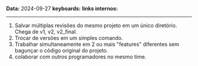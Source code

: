 
**Data:** 2024-09-27
**keyboards:** 
**links internos:** 
___

1. Salvar múltiplas revisões do mesmo projeto em um único diretório. Chega de v1, v2, v2_final.
2. Trocar de versões em um simples comando.
3. Trabalhar simultaneamente em 2 ou mais "features" diferentes sem bagunçar o código original do projeto.
4. colaborar com outros programadores no mesmo time.